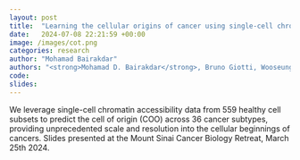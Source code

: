 ```yaml
---
layout: post
title:  "Learning the cellular origins of cancer using single-cell chromatin landscapes"
date:   2024-07-08 22:21:59 +00:00
image: /images/cot.png
categories: research
author: "Mohamad Bairakdar"
authors: "<strong>Mohamad D. Bairakdar</strong>, Bruno Giotti, Wooseung Lee, Paula Stancl, Elvin Wagenblast, Dolores Hambardzumyan, Paz Polak, Rosa Karlic, Alexander M. Tsankov"
code: 
slides: 
---
```

We leverage single-cell chromatin accessibility data from 559 healthy cell subsets to predict the cell of origin (COO) across 36 cancer subtypes, providing unprecedented scale and resolution into the cellular beginnings of cancers. Slides presented at the Mount Sinai Cancer Biology Retreat, March 25th 2024.
